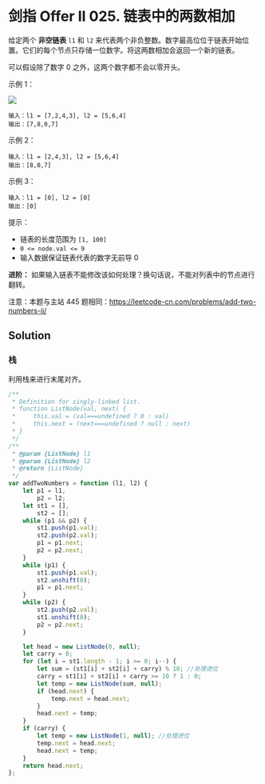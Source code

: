 # 剑指 Offer II 025. 链表中的两数相加

给定两个 **非空链表** `l1` 和 `l2` 来代表两个非负整数。数字最高位位于链表开始位置。它们的每个节点只存储一位数字。将这两数相加会返回一个新的链表。

可以假设除了数字 0 之外，这两个数字都不会以零开头。

示例 1：

![](https://pic.leetcode-cn.com/1626420025-fZfzMX-image.png)

```
输入：l1 = [7,2,4,3], l2 = [5,6,4]
输出：[7,8,0,7]
```

示例 2：

```
输入：l1 = [2,4,3], l2 = [5,6,4]
输出：[8,0,7]
```

示例 3：

```
输入：l1 = [0], l2 = [0]
输出：[0]
```

提示：

-   链表的长度范围为 `[1, 100]`
-   `0 <= node.val <= 9`
-   输入数据保证链表代表的数字无前导 0

**进阶：** 如果输入链表不能修改该如何处理？换句话说，不能对列表中的节点进行翻转。

注意：本题与主站 445 题相同：https://leetcode-cn.com/problems/add-two-numbers-ii/

## Solution

### 栈

利用栈来进行末尾对齐。

```js
/**
 * Definition for singly-linked list.
 * function ListNode(val, next) {
 *     this.val = (val===undefined ? 0 : val)
 *     this.next = (next===undefined ? null : next)
 * }
 */
/**
 * @param {ListNode} l1
 * @param {ListNode} l2
 * @return {ListNode}
 */
var addTwoNumbers = function (l1, l2) {
    let p1 = l1,
        p2 = l2;
    let st1 = [],
        st2 = [];
    while (p1 && p2) {
        st1.push(p1.val);
        st2.push(p2.val);
        p1 = p1.next;
        p2 = p2.next;
    }
    while (p1) {
        st1.push(p1.val);
        st2.unshift(0);
        p1 = p1.next;
    }
    while (p2) {
        st2.push(p2.val);
        st1.unshift(0);
        p2 = p2.next;
    }

    let head = new ListNode(0, null);
    let carry = 0;
    for (let i = st1.length - 1; i >= 0; i--) {
        let sum = (st1[i] + st2[i] + carry) % 10; //处理进位
        carry = st1[i] + st2[i] + carry >= 10 ? 1 : 0;
        let temp = new ListNode(sum, null);
        if (head.next) {
            temp.next = head.next;
        }
        head.next = temp;
    }
    if (carry) {
        let temp = new ListNode(1, null); //处理进位
        temp.next = head.next;
        head.next = temp;
    }
    return head.next;
};
```

